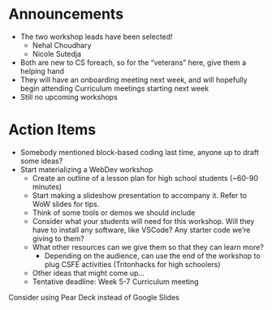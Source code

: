 # Announcements

- The two workshop leads have been selected!
    - Nehal Choudhary
    - Nicole Sutedja
- Both are new to CS foreach, so for the “veterans” here, give them a helping hand
- They will have an onboarding meeting next week, and will hopefully begin attending Curriculum meetings starting next week
- Still no upcoming workshops

# Action Items

- Somebody mentioned block-based coding last time, anyone up to draft some ideas?
- Start materializing a WebDev workshop
    - Create an outline of a lesson plan for high school students (~60-90 minutes)
    - Start making a slideshow presentation to accompany it. Refer to WoW slides for tips.
    - Think of some tools or demos we should include
    - Consider what your students will need for this workshop. Will they have to install any software, like VSCode? Any starter code we’re giving to them?
    - What other resources can we give them so that they can learn more?
        - Depending on the audience, can use the end of the workshop to plug CSFE activities (Tritonhacks for high schoolers)
    - Other ideas that might come up…
    - Tentative deadline: Week 5-7 Curriculum meeting

Consider using Pear Deck instead of Google Slides
